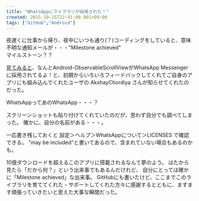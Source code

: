 ```yaml
---
title: "WhatsAppにライブラリが採用された！"
created: 2015-10-25T22:41:00.001+09:00
tags: ["GitHub","Android"]
---
```

夜遅くに仕事から帰り、夜中にいつも通り(？)コーディングをしていると、意味不明な通知メールが・・・"Milestone achieved"  
マイルストーン？？

[見てみると](https://github.com/ksoichiro/Android-ObservableScrollView/issues/210)、なんとAndroid-ObservableScrollViewがWhatsApp Messengerに採用されてるよ！と、初期からいろいろフィードバックしてくれてご自身のアプリにも組み込んでくれたユーザの AkshayChordiya さんが知らせてくれたのだった。 

WhatsAppってあのWhatsApp・・・？

スクリーンショットも貼り付けてくれていたのだが、思わず自分でも調べてしまった。
確かに、自分の名前がある・・・。

一応書き残しておくと
設定＞ヘルプ＞WhatsAppについて＞LICENSES
で確認できる。
"may be included"と書いてあるので、含まれていない場合もあるのかも。

10億ダウンロードを超えるこのアプリに搭載されるなんて夢のよう。
はたから見たら「だから何？」という出来事でもあるんだけれど、
自分にとっては確かに「Milestone achieved」な出来事。
GitHubにも書いたけど、ここまでこのライブラリを育ててくれた・サポートしてくれた方々に感謝するとともに、ますます頑張っていきたいと思えた大事な瞬間だった。
